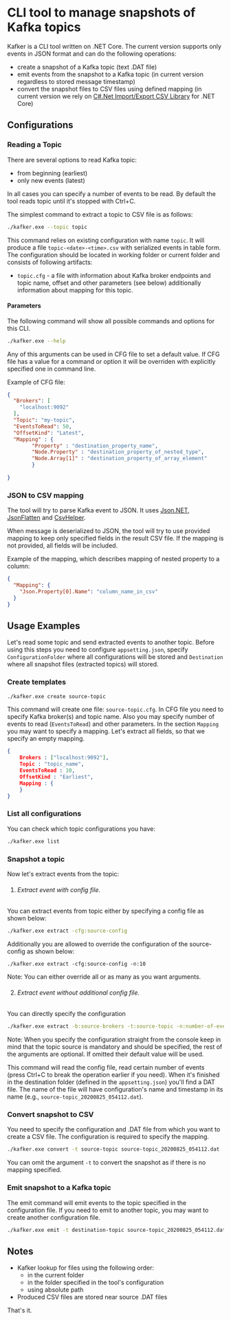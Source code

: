 # CLI tool to manage snapshots of Kafka topics

Kafker is a CLI tool written on .NET Core. The current version supports only events in JSON format and can do the following operations:

- create a snapshot of a Kafka topic (text .DAT file)
- emit events from the snapshot to a Kafka topic (in current version regardless to stored message timestamp)
- convert the snapshot files to CSV files using defined mapping (in current version we rely on [C#.Net Import/Export CSV Library](https://github.com/asmak9/CSVLibraryAK) for .NET Core)

## Configurations

### Reading a Topic

There are several options to read Kafka topic:

- from beginning (earliest)
- only new events (latest)

In all cases you can specify a number of events to be read. By default the tool reads topic until it's stopped with Ctrl+C.

The simplest command to extract a topic to CSV file is as follows:

```bash
./kafker.exe --topic topic
```

This command relies on existing configuration with name `topic`. It will produce a file `topic-<date>-<time>.csv` with serialized events in table form. The configuration should be located in working folder or current folder and consists of following artifacts:

- `topic.cfg` - a file with information about Kafka broker endpoints and topic name, offset and other parameters (see below) additionally information about mapping for this topic.

#### Parameters

The following command will show all possible commands and options for this CLI.

```bash
./kafker.exe --help
```

Any of this arguments can be used in CFG file to set a default value. If CFG file has a value for a command or option it will be overriden with explicitly specified one in command line.

Example of CFG file:

```json
{
  "Brokers": [
    "localhost:9092"
  ],
  "Topic": "my-topic",
  "EventsToRead": 50,
  "OffsetKind": "Latest",
  "Mapping" : {
        "Property" : "destination_property_name",
        "Node.Property" : "destination_property_of_nested_type",
        "Node.Array[1]" : "destination_property_of_array_element"   
        }
    
}
```

### JSON to CSV mapping

The tool will try to parse Kafka event to JSON. It uses [Json.NET](https://www.newtonsoft.com/json), [JsonFlatten](https://github.com/GFoley83/JsonFlatten) and [CsvHelper](https://joshclose.github.io/CsvHelper/).

When message is deserialized to JSON, the tool will try to use provided mapping to keep only specified fields in the result CSV file. If the mapping is not provided, all fields will be included.

Example of the mapping, which describes mapping of nested property to a column:

```json
{
  "Mapping": {
    "Json.Property[0].Name": "column_name_in_csv"
  }
}
```

## Usage Examples

Let's read some topic and send extracted events to another topic. Before using this steps you need to configure `appsetting.json`, specify `ConfigurationFolder` where all configurations will be stored and `Destination` where all snapshot files (extracted topics) will stored.  

### Create templates

```bash
./kafker.exe create source-topic
```

This command will create one file: `source-topic.cfg`. In CFG file you need to specify Kafka broker(s) and topic name. Also you may specify number of events to read (`EventsToRead`) and other parameters. In the section `Mapping` you may want to specify a mapping. Let's extract all fields, so that we specify an empty mapping. 

```json
{
    Brokers : ["localhost:9092"],
    Topic : "topic_name",
    EventsToRead : 10,
    OffsetKind : "Earliest",
    Mapping : {
    }
}
```

### List all configurations

You can check which topic configurations you have:

```bash
./kafker.exe list
```

### Snapshot a topic 

Now let's extract events from the topic:

1. ###### Extract event with config file.

You can extract events from topic either by specifying a config file as shown below:

```bash
./kafker.exe extract -cfg:source-config
```

Additionally you are allowed to override the configuration of the source-config as shown below:

```
./kafker.exe extract -cfg:source-config -n:10
```

Note: You can either override all or as many as you want arguments. 

2. ###### Extract event without additional config file.

You can directly specify the configuration

```bash
./kafker.exe extract -b:source-brokers -t:source-topic -n:number-of-events -o:offset
```

Note: When you specify the configuration straight from the console keep in mind that the topic source is mandatory and should be specified, the rest of the arguments are optional. If omitted their default value will be used.

This command will read the config file, read certain number of events (press Ctrl+C to break the operation earlier if you need). When it's finished in the destination folder (defined in the `appsetting.json`) you'll find a DAT file. The name of the file will have configuration's name and timestamp in its name (e.g., `source-topic_20200825_054112.dat`).

### Convert snapshot to CSV

You need to specify the configuration and .DAT file from which you want to create a CSV file. The configuration is required to specify the mapping.

```bash
./kafker.exe convert -t source-topic source-topic_20200825_054112.dat
```

You can omit the argument `-t` to convert the snapshot as if there is no mapping specified. 

### Emit snapshot to a Kafka topic

The emit command will emit events to the topic specified in the configuration file. If you need to emit to another topic, you may want to create another configuration file.

```bash
./kafker.exe emit -t destination-topic source-topic_20200825_054112.dat
```

## Notes

* Kafker lookup for files using the following order:
    * in the current folder
    * in the folder specified in the tool's configuration
    * using absolute path
* Produced CSV files are stored near source .DAT files  

That's it.


